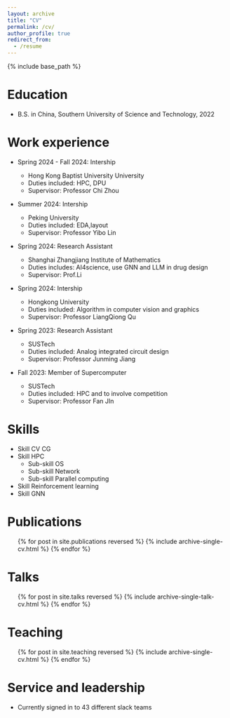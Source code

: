 ```yaml
---
layout: archive
title: "CV"
permalink: /cv/
author_profile: true
redirect_from:
  - /resume
---
```


{% include base_path %}

Education
======
* B.S. in China, Southern University of Science and Technology, 2022

Work experience
======
* Spring 2024 - Fall 2024: Intership
  * Hong Kong Baptist University University
  * Duties included: HPC, DPU
  * Supervisor: Professor Chi Zhou
 
* Summer 2024: Intership
  * Peking University
  * Duties included: EDA,layout
  * Supervisor: Professor Yibo Lin
    
* Spring 2024: Research Assistant
  * Shanghai Zhangjiang Institute of Mathematics
  * Duties includes: AI4science, use GNN and LLM in drug design
  * Supervisor: Prof.Li

* Spring 2024: Intership
  * Hongkong University
  * Duties included: Algorithm in computer vision and graphics
  * Supervisor: Professor LiangQiong Qu

* Spring 2023: Research Assistant
  * SUSTech
  * Duties included: Analog integrated circuit design
  * Supervisor: Professor Junming Jiang
    
* Fall 2023: Member of Supercomputer
  * SUSTech
  * Duties included: HPC and to involve competition
  * Supervisor: Professor Fan JIn
  
Skills
======
* Skill CV CG
* Skill HPC
  * Sub-skill OS
  * Sub-skill Network
  * Sub-skill Parallel computing
* Skill Reinforcement learning
* Skill GNN

Publications
======
  <ul>{% for post in site.publications reversed %}
    {% include archive-single-cv.html %}
  {% endfor %}</ul>
  
Talks
======
  <ul>{% for post in site.talks reversed %}
    {% include archive-single-talk-cv.html  %}
  {% endfor %}</ul>
  
Teaching
======
  <ul>{% for post in site.teaching reversed %}
    {% include archive-single-cv.html %}
  {% endfor %}</ul>
  
Service and leadership
======
* Currently signed in to 43 different slack teams
